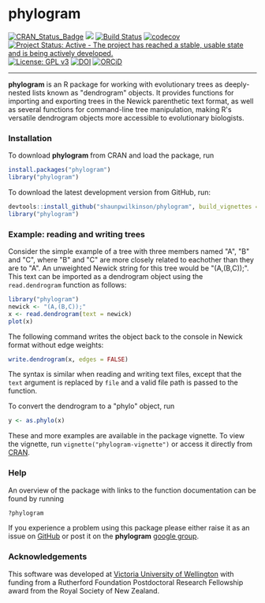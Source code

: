 # phylogram

[![CRAN_Status_Badge](http://www.r-pkg.org/badges/version/phylogram)](https://cran.r-project.org/package=phylogram)
[![](http://cranlogs.r-pkg.org/badges/grand-total/phylogram)](https://cran.r-project.org/package=phylogram)
[![Build Status](https://travis-ci.org/shaunpwilkinson/phylogram.svg?branch=master)](https://travis-ci.org/shaunpwilkinson/phylogram)
[![codecov](https://codecov.io/github/shaunpwilkinson/phylogram/branch/master/graphs/badge.svg)](https://codecov.io/github/shaunpwilkinson/phylogram)
[![Project Status: Active - The project has reached a stable, usable state and is being actively developed.](http://www.repostatus.org/badges/latest/active.svg)](http://www.repostatus.org/#active)
[![License: GPL v3](https://img.shields.io/badge/License-GPL%20v3-blue.svg)](http://www.gnu.org/licenses/gpl-3.0)
[![DOI](https://zenodo.org/badge/79178372.svg)](https://zenodo.org/badge/latestdoi/79178372)
[![ORCiD](https://img.shields.io/badge/ORCiD-0000--0002--7332--7931-brightgreen.svg)](http://orcid.org/0000-0002-7332-7931)

--------------------------------------------------------------------------------

**phylogram** is an R package for working with evolutionary trees 
as deeply-nested lists known as "dendrogram" objects. 
It provides functions for importing and exporting trees in the Newick 
parenthetic text format, as well as several functions for command-line 
tree manipulation, making R's versatile dendrogram objects more 
accessible to evolutionary biologists.


### Installation

To download **phylogram** from CRAN and load the package, run

```R
install.packages("phylogram")
library("phylogram")
```

To download the latest development version from GitHub, run:

```R
devtools::install_github("shaunpwilkinson/phylogram", build_vignettes = TRUE) 
library("phylogram")
```


### Example: reading and writing trees

Consider the simple example of a tree with three members named 
"A", "B" and "C", where "B" and "C" are more closely related
to eachother than they are to "A". 
An unweighted Newick string for this tree would be "(A,(B,C));".
This text can be imported as a 
dendrogram object using the `read.dendrogram` function 
as follows:

```R
library("phylogram")
newick <- "(A,(B,C));"
x <- read.dendrogram(text = newick)
plot(x)
```

The following command writes the object back to the console in 
Newick format without edge weights:

```R
write.dendrogram(x, edges = FALSE)
```

The syntax is similar when reading and writing text files, 
except that the `text` argument is replaced by `file` and a 
valid file path is passed to the function.

To convert the dendrogram to a "phylo" object, run

```R
y <- as.phylo(x)
```

These and more examples are available in the package vignette.
To view the vignette, run `vignette("phylogram-vignette")` or access it 
directly from [CRAN](https://CRAN.R-project.org/package=phylogram).


### Help

An overview of the package with links to the function documentation can be found by running

```R
?phylogram
```

If you experience a problem using this package please
either raise it as an issue on [GitHub](http://github.com/shaunpwilkinson/phylogram/issues) 
or post it on the **phylogram** [google group](https://groups.google.com/group/phylogram).


### Acknowledgements

This software was developed at 
[Victoria University of Wellington](http://www.victoria.ac.nz/) 
with funding from a Rutherford Foundation Postdoctoral Research Fellowship 
award from the Royal Society of New Zealand.
